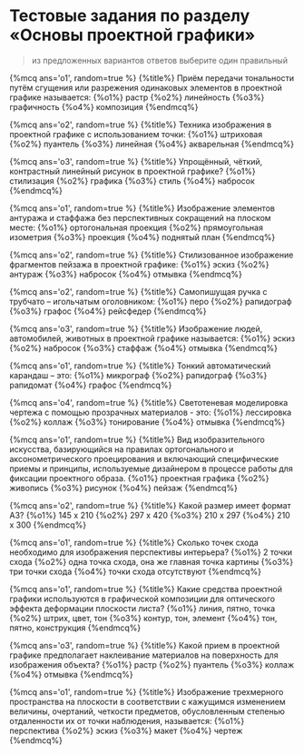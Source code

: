 # Тестовые задания по разделу «Основы проектной графики»

> из предложенных вариантов ответов выберите один правильный

{%mcq ans='o1', random=true %}
{%title%} Приём передачи тональности путём сгущения или разрежения одинаковых элементов в проектной графике называется:
{%o1%} растр
{%o2%} линейность
{%o3%} графичность
{%o4%} композиция
{%endmcq%}


{%mcq ans='o2', random=true %}
{%title%} Техника изображения в проектной графике с использованием точки:
{%o1%} штриховая
{%o2%} пуантель
{%o3%} линейная
{%o4%} акварельная
{%endmcq%}

{%mcq ans='o3', random=true %}
{%title%} Упрощённый, чёткий, контрастный линейный рисунок в проектной графике?
{%o1%} стилизация
{%o2%} графика
{%o3%} стиль
{%o4%} набросок
{%endmcq%}

{%mcq ans='o1', random=true %}
{%title%} Изображение элементов антуража и стаффажа без перспективных сокращений на плоском месте:
{%o1%} ортогональная проекция
{%o2%} прямоугольная изометрия
{%o3%} проекция
{%o4%} поднятый план
{%endmcq%}

{%mcq ans='o2', random=true %}
{%title%} Стилизованное изображение фрагментов пейзажа в проектной графике:
{%o1%} эскиз
{%o2%} антураж
{%o3%} набросок
{%o4%} отмывка
{%endmcq%}

{%mcq ans='o2', random=true %}
{%title%} Самопишущая ручка с трубчато – игольчатым оголовником:
{%o1%} перо
{%o2%} рапидограф
{%o3%} графос
{%o4%} рейсфедер
{%endmcq%}

{%mcq ans='o3', random=true %}
{%title%} Изображение людей, автомобилей, животных в проектной графике называется:
{%o1%} эскиз
{%o2%} набросок
{%o3%} стаффаж
{%o4%} отмывка
{%endmcq%}

{%mcq ans='o1', random=true %}
{%title%} Тонкий автоматический карандаш – это:
{%o1%} микрограф
{%o2%} рапидограф
{%o3%} рапидомат
{%o4%} графос
{%endmcq%}

{%mcq ans='o4', random=true %}
{%title%} Светотеневая моделировка чертежа с помощью прозрачных материалов - это:
{%o1%} лессировка
{%o2%} коллаж
{%o3%} тонирование
{%o4%} отмывка
{%endmcq%}

{%mcq ans='o1', random=true %}
{%title%} Вид изобразительного искусства, базирующийся на правилах ортогонального и аксонометрического проецирования и включающий специфические приемы и принципы, используемые дизайнером в процессе работы для фиксации проектного образа.
{%o1%} проектная графика
{%o2%} живопись
{%o3%} рисунок
{%o4%} пейзаж
{%endmcq%}

{%mcq ans='o2', random=true %}
{%title%} Какой размер имеет формат А3?
{%o1%} 145 х 210
{%o2%} 297 х 420
{%o3%} 210 х 297
{%o4%} 210 х 300
{%endmcq%}

{%mcq ans='o1', random=true %}
{%title%} Сколько точек схода необходимо для изображения перспективы интерьера?
{%o1%} 2 точки схода
{%o2%} одна точка схода, она же главная точка картины
{%o3%} три точки схода
{%o4%} точки схода отсутствуют
{%endmcq%}

{%mcq ans='o1', random=true %}
{%title%} Какие средства проектной графики используются в графической композиции для оптического эффекта деформации плоскости листа?
{%o1%} линия, пятно, точка
{%o2%} штрих, цвет, тон
{%o3%} контур, тон, элемент
{%o4%} тон, пятно, конструкция
{%endmcq%}

{%mcq ans='o3', random=true %}
{%title%} Какой прием в проектной графике предполагает наклеивание материалов на поверхность для изображения объекта?
{%o1%} растр
{%o2%} пуантель
{%o3%} коллаж
{%o4%} отмывка
{%endmcq%}

{%mcq ans='o1', random=true %}
{%title%} Изображение трехмерного пространства на плоскости в соответствии с кажущимся изменением величины, очертаний, четкости предметов, обусловленным степенью отдаленности их от точки наблюдения, называется:
{%o1%} перспектива
{%o2%} эскиз
{%o3%} макет
{%o4%} чертеж
{%endmcq%}